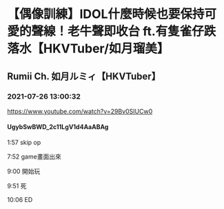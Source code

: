 # 【偶像訓練】IDOL什麼時候也要保持可愛的聲線！老牛聲即收台 ft.有隻雀仔跌落水【HKVTuber/如月瑠美】

## Rumii Ch. 如月ルミィ【HKVTuber】

### 2021-07-26 13:00:32

https://www.youtube.com/watch?v=29Bv0SIUCw0

#### UgybSwBWD_2c11LgV1d4AaABAg

1:57 skip op

7:52 game畫面出來

9:00 開始玩

9:51 死

10:06 ED

